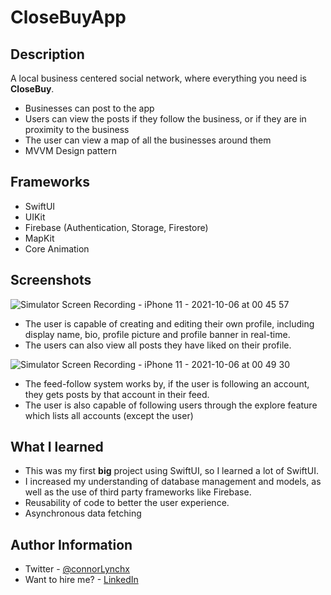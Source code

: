 # CloseBuyApp

## Description
A local business centered social network, where everything you need is <strong>CloseBuy</strong>.
- Businesses can post to the app
- Users can view the posts if they follow the business, or if they are in proximity to the business
- The user can view a map of all the businesses around them
- MVVM Design pattern

## Frameworks
- SwiftUI
- UIKit
- Firebase (Authentication, Storage, Firestore)
- MapKit
- Core Animation


## Screenshots
![Simulator Screen Recording - iPhone 11 - 2021-10-06 at 00 45 57](https://user-images.githubusercontent.com/91622555/136117855-e97822fc-8136-4caa-8470-098f9d73b587.gif)

- The user is capable of creating and editing their own profile, including display name, bio, profile picture and profile banner in real-time.
- The users can also view all posts they have liked on their profile.

![Simulator Screen Recording - iPhone 11 - 2021-10-06 at 00 49 30](https://user-images.githubusercontent.com/91622555/136118391-2a25d437-549a-40d1-9f6c-320f3f5951e9.gif)
- The feed-follow system works by, if the user is following an account, they gets posts by that account in their feed. 
- The user is also capable of following users through the explore feature which lists all accounts (except the user)

## What I learned
- This was my first <b>big</b> project using SwiftUI, so I learned a lot of SwiftUI.
- I increased my understanding of database management and models, as well as the use of third party frameworks like Firebase.
- Reusability of code to better the user experience.
- Asynchronous data fetching

## Author Information
- Twitter - [@connorLynchx](https://twitter.com/connorlynchx "Twitter")
- Want to hire me? - [LinkedIn](https://www.linkedin.com/in/connor-lynch-153559171/ "LinkedIn")

